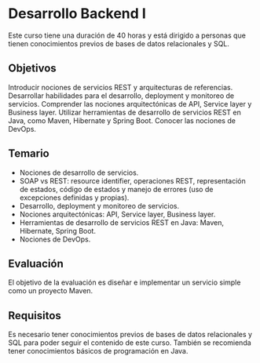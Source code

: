 # Desarrollo Backend I
Este curso tiene una duración de 40 horas y está dirigido a personas que tienen conocimientos previos de bases de datos relacionales y SQL.

## Objetivos
Introducir nociones de servicios REST y arquitecturas de referencias.
Desarrollar habilidades para el desarrollo, deployment y monitoreo de servicios.
Comprender las nociones arquitectónicas de API, Service layer y Business layer.
Utilizar herramientas de desarrollo de servicios REST en Java, como Maven, Hibernate y Spring Boot.
Conocer las nociones de DevOps.
## Temario
* Nociones de desarrollo de servicios.
* SOAP vs REST: resource identifier, operaciones REST, representación de estados, código de estados y manejo de errores (uso de excepciones definidas y propias).
* Desarrollo, deployment y monitoreo de servicios.
* Nociones arquitectónicas: API, Service layer, Business layer.
* Herramientas de desarrollo de servicios REST en Java: Maven, Hibernate, Spring Boot.
* Nociones de DevOps.
## Evaluación
El objetivo de la evaluación es diseñar e implementar un servicio simple como un proyecto Maven.

## Requisitos
Es necesario tener conocimientos previos de bases de datos relacionales y SQL para poder seguir el contenido de este curso. También se recomienda tener conocimientos básicos de programación en Java.
